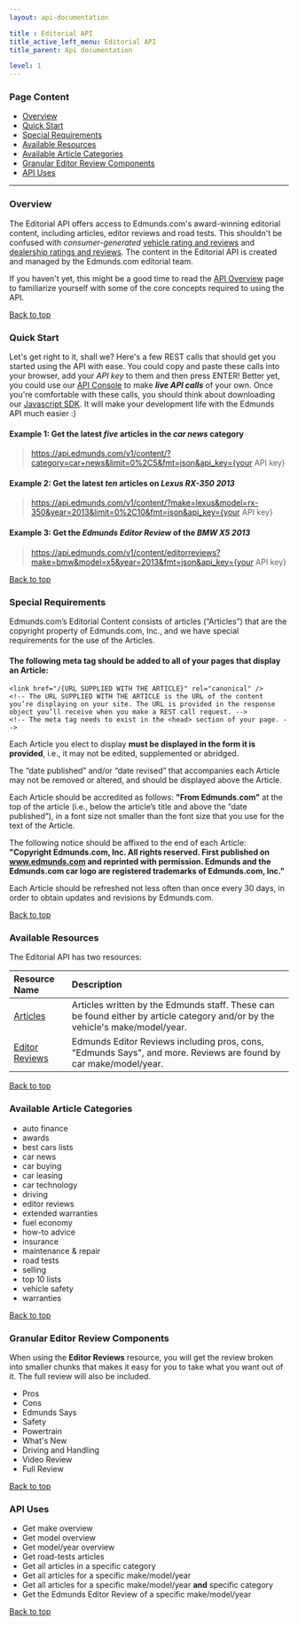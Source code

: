 ```yaml
---
layout: api-documentation

title : Editorial API
title_active_left_menu: Editorial API
title_parent: Api documentation

level: 1
---
```


<a name="top"> </a>

### Page Content

* [Overview](#sec-1)
* [Quick Start](#sec-2)
* [Special Requirements](#sec-3)
* [Available Resources](#sec-4)
* [Available Article Categories](#sec-5)
* [Granular Editor Review Components](#sec-6)
* [API Uses](#sec-7)

<a name='sec-1'> </a>

---

### Overview

The Editorial API offers access to Edmunds.com's award-winning editorial content, including articles, editor reviews and road tests. This shouldn't be confused with *consumer-generated* [vehicle rating and reviews](/api-documentation/vehicle/content_ratings_and_reviews/v2/) and [dealership ratings and reviews](/api-documentation/dealer/ratings_and_reviews/v1/). The content in the Editorial API is created and managed by the Edmunds.com editorial team.

If you haven't yet, this might be a good time to read the [API Overview](/api-documentation/overview/) page to familiarize yourself with some of the core concepts required to using the API.<a name='sec-2'> </a>

[Back to top](#top)

### Quick Start

Let's get right to it, shall we? Here's a few REST calls that should get you started using the API with ease. You could copy and paste these calls into your browser, add your *API key* to them and then press ENTER! Better yet, you could use our [API Console](http://edmunds.mashery.com/io-docs) to make ***live API calls*** of your own. Once you're comfortable with these calls, you should think about downloading our [Javascript SDK](https://github.com/EdmundsAPI/sdk-javascript). It will make your development life with the Edmunds API much easier :)

#### Example 1: Get the latest *five* articles in the ***car news*** category

> https://api.edmunds.com/v1/content/?category=car+news&limit=0%2C5&fmt=json&api_key={your API key}

#### Example 2: Get the latest *ten* articles on ***Lexus RX-350 2013***

> https://api.edmunds.com/v1/content/?make=lexus&model=rx-350&year=2013&limit=0%2C10&fmt=json&api_key={your API key}

#### Example 3: Get the *Edmunds Editor Review* of the ***BMW X5 2013***

> https://api.edmunds.com/v1/content/editorreviews?make=bmw&model=x5&year=2013&fmt=json&api_key={your API key}

<a name='sec-3'> </a>

[Back to top](#top)

### Special Requirements

Edmunds.com’s Editorial Content consists of articles (“Articles”) that are the copyright property of Edmunds.com, Inc., and we have special requirements for the use of the Articles.

#### The following **meta tag** should be added to all of your pages that display an Article:

	<link href="/{URL SUPPLIED WITH THE ARTICLE}" rel="canonical" />
    <!-- The URL SUPPLIED WITH THE ARTICLE is the URL of the content you’re displaying on your site. The URL is provided in the response object you’ll receive when you make a REST call request. -->
    <!-- The meta tag needs to exist in the <head> section of your page. -->
 
Each Article you elect to display **must be displayed in the form it is provided**, i.e., it may not be edited, supplemented or abridged.
 
The “date published” and/or “date revised” that accompanies each Article may not be removed or altered, and should be displayed above the Article.

Each Article should be accredited as follows: **"From Edmunds.com"** at the top of the article (i.e., below the article’s title and above the “date published”), in a font size not smaller than the font size that you use for the text of the Article.

The following notice should be affixed to the end of each Article: **"Copyright Edmunds.com, Inc. All rights reserved. First published on www.edmunds.com and reprinted with permission. Edmunds and the Edmunds.com car logo are registered trademarks of Edmunds.com, Inc."**

Each Article should be refreshed not less often than once every 30 days, in order to obtain updates and revisions by Edmunds.com.<a name='sec-4'> </a>

[Back to top](#top)

### Available Resources

The Editorial API has two resources:

| Resource Name  					| Description                           |
|:----------------------------------|:--------------------------------------|
| [Articles](/api-documentation/editorial/articles/v2/)        | Articles written by the Edmunds staff. These can be found either by article category and/or by the vehicle's make/model/year. |
| [Editor Reviews](/api-documentation/editorial/editor_reviews/v1/)      | Edmunds Editor Reviews including pros, cons, "Edmunds Says", and more. Reviews are found by car make/model/year. |

<a name='sec-5'> </a>

[Back to top](#top)

### Available Article Categories

* auto finance
* awards
* best cars lists
* car news
* car buying
* car leasing
* car technology
* driving
* editor reviews
* extended warranties
* fuel economy
* how-to advice
* insurance
* maintenance & repair
* road tests
* selling
* top 10 lists
* vehicle safety
* warranties

<a name='sec-6'> </a>

[Back to top](#top)

### Granular Editor Review Components

When using the **Editor Reviews** resource, you will get the review broken into smaller chunks that makes it easy for you to take what you want out of it. The full review will also be included.

* Pros
* Cons
* Edmunds Says
* Safety
* Powertrain
* What's New
* Driving and Handling
* Video Review
* Full Review

<a name='sec-7'> </a>

[Back to top](#top)

### API Uses

* Get make overview
* Get model overview
* Get model/year overview
* Get road-tests articles
* Get all articles in a specific category
* Get all articles for a specific make/model/year
* Get all articles for a specific make/model/year **and** specific category
* Get the Edmunds Editor Review of a specific make/model/year

[Back to top](#top)
